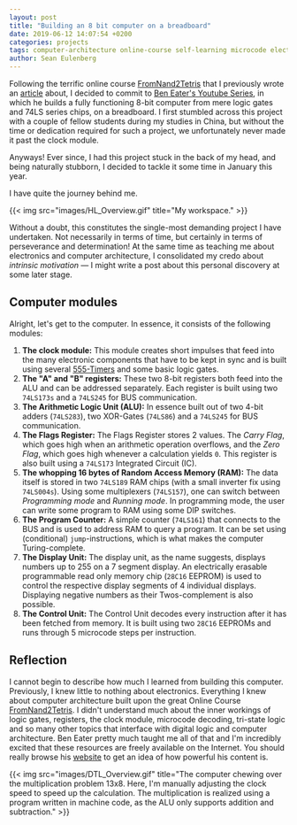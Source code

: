 ```yaml
---
layout: post
title: "Building an 8 bit computer on a breadboard"
date: 2019-06-12 14:07:54 +0200
categories: projects
tags: computer-architecture online-course self-learning microcode electronics logic-gates
author: Sean Eulenberg
---
```


Following the terrific online course [FromNand2Tetris](https://www.nand2tetris.org/ "Nand2Tetris Website") that I previously wrote an [article](https://sean.eulenberg.de/2019-05-14/what-nand-2-tetris-has-taught-me-about-computers-and-more-importantly-about-learning "Nand2Tetris Article") about, I decided to commit to [Ben Eater's Youtube Series](https://www.youtube.com/watch?v=HyznrdDSSGM&list=PLowKtXNTBypGqImE405J2565dvjafglHU "8-bit computer update"), in which he builds a fully functioning 8-bit computer from mere logic gates and 74LS series chips, on a breadboard. I first stumbled across this project with a couple of fellow students during my studies in China, but without the time or dedication required for such a project, we unfortunately never made it past the clock module.

Anyways! Ever since, I had this project stuck in the back of my head, and being naturally stubborn, I decided to tackle it some time in January this year.

I have quite the journey behind me.

{{< img src="images/HL_Overview.gif" title="My workspace." >}}

Without a doubt, this constitutes the single-most demanding project I have undertaken. Not necessarily in terms of time, but certainly in terms of perseverance and determination! At the same time as teaching me about electronics and computer architecture, I consolidated my credo about _intrinsic motivation_ — I might write a post about this personal discovery at some later stage.

## Computer modules

Alright, let's get to the computer. In essence, it consists of the following modules:

1. **The clock module:** This module creates short impulses that feed into the many electronic components that have to be kept in sync and is built using several [555-Timers](https://en.wikipedia.org/wiki/555_timer_IC "555-Timer IC") and some basic logic gates.
2. **The "A" and "B" registers:** These two 8-bit registers both feed into the ALU and can be addressed separately. Each register is built using two `74LS173s` and a `74LS245` for BUS communication.
3. **The Arithmetic Logic Unit (ALU):** In essence built out of two 4-bit adders (`74LS283`), two XOR-Gates (`74LS86`) and a `74LS245` for BUS communication.
4. **The Flags Register:** The Flags Register stores 2 values. The _Carry Flag_, which goes high when an arithmetic operation overflows, and the _Zero Flag_, which goes high whenever a calculation yields `0`. This register is also built using a `74LS173` Integrated Circuit (IC).
5. **The whopping 16 bytes of Random Access Memory (RAM):** The data itself is stored in two `74LS189` RAM chips (with a small inverter fix using `74LS004s`). Using some multiplexers (`74LS157`), one can switch between _Programming mode_ and _Running mode_. In programming mode, the user can write some program to RAM using some DIP switches.
6. **The Program Counter:** A simple counter (`74LS161`) that connects to the BUS and is used to address RAM to query a program. It can be set using (conditional) `jump`-instructions, which is what makes the computer Turing-complete.
7. **The Display Unit:** The display unit, as the name suggests, displays numbers up to 255 on a 7 segment display. An electrically erasable programmable read only memory chip (`28C16` EEPROM) is used to control the respective display segments of 4 individual displays. Displaying negative numbers as their Twos-complement is also possible.
8. **The Control Unit:** The Control Unit decodes every instruction after it has been fetched from memory. It is built using two `28C16` EEPROMs and runs through 5 microcode steps per instruction.

## Reflection

I cannot begin to describe how much I learned from building this computer. Previously, I knew little to nothing about electronics. Everything I knew about computer architecture built upon the great Online Course [FromNand2Tetris](https://www.nand2tetris.org/ "Nand2Tetris Website"). I didn't understand much about the inner workings of logic gates, registers, the clock module, microcode decoding, tri-state logic and so many other topics that interface with digital logic and computer architecture. Ben Eater pretty much taught me all of that and I'm incredibly excited that these resources are freely available on the Internet. You should really browse his [website](https://eater.net "Ben Eater's Website") to get an idea of how powerful his content is.

{{< img src="images/DTL_Overview.gif" title="The computer chewing over the multiplication problem 13x8. Here, I'm manually  adjusting the clock speed to speed up the calculation. The multiplication is realized using a program written in machine code, as the ALU only supports addition and subtraction." >}}
